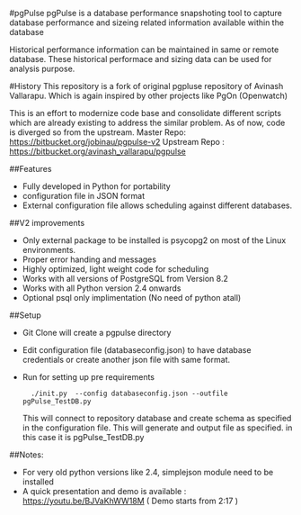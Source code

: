 
#pgPulse
pgPulse is a database performance snapshoting tool to capture database performance and sizeing related information available within the database

Historical performance information can be maintained in same or remote database. These historical performace and sizing data can be used for analysis purpose.

#History
 This repository is a fork of original pgpluse repository of Avinash Vallarapu. Which is again inspired by other projects like PgOn (Openwatch)

This is an effort to modernize code base and consolidate different scripts which are already existing to address the similar problem.
As of now, code is diverged so from the upstream.
Master  Repo: https://bitbucket.org/jobinau/pgpulse-v2
Upstream Repo : https://bitbucket.org/avinash_vallarapu/pgpulse

##Features
* Fully developed in Python for portability
* configuration file in JSON format
* External configuration file allows scheduling against different databases.

##V2 improvements
* Only external package to be installed is psycopg2 on most of the Linux environments.
* Proper error handing and messages
* Highly optimized, light weight code for scheduling
* Works with all versions of PostgreSQL from Version 8.2
* Works with all Python version 2.4 onwards
* Optional psql only implimentation (No need of python atall)

##Setup
* Git Clone will create a pgpulse directory
* Edit configuration file (databaseconfig.json)  to have database credentials or create another json file with same format.
* Run for setting up pre requirements

        ./init.py  --config databaseconfig.json --outfile pgPulse_TestDB.py

    This will connect to repository database and create schema as specified in the configuration file.
    This will generate and output file as specified. in this case it is pgPulse_TestDB.py

##Notes:
* For very old python versions like 2.4, simplejson module need to be installed
* A quick presentation and demo is available : https://youtu.be/BJVaKhWW18M ( Demo starts from 2:17 )
